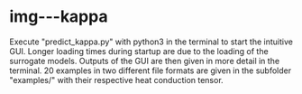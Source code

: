 # img---kappa

Execute "predict_kappa.py" with python3 in the terminal to start the intuitive GUI.
Longer loading times during startup are due to the loading of the surrogate models.
Outputs of the GUI are then given in more detail in the terminal.
20 examples in two different file formats are given in the subfolder "examples/" with their respective heat conduction tensor.
